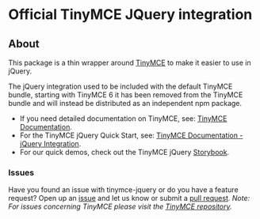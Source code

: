 # Official TinyMCE JQuery integration

## About

This package is a thin wrapper around [TinyMCE](https://github.com/tinymce/tinymce)
to make it easier to use in jQuery.

The jQuery integration used to be included with the default TinyMCE bundle,
starting with TinyMCE 6 it has been removed from the TinyMCE bundle and will
instead be distributed as an independent npm package.

* If you need detailed documentation on TinyMCE, see:
[TinyMCE Documentation](https://www.tiny.cloud/docs/).
* For the TinyMCE jQuery Quick Start, see:
[TinyMCE Documentation - jQuery Integration](https://www.tiny.cloud/docs/integrations/jquery/).
* For our quick demos, check out the TinyMCE jQuery
[Storybook](https://tinymce.github.io/tinymce-jquery/).


### Issues

Have you found an issue with tinymce-jquery or do you have a feature request?
Open up an [issue](https://github.com/tinymce/tinymce-jquery/issues) and let us
know or submit a [pull request](https://github.com/tinymce/tinymce-jquery/pulls).
*Note: For issues concerning TinyMCE please visit the
[TinyMCE repository](https://github.com/tinymce/tinymce).*